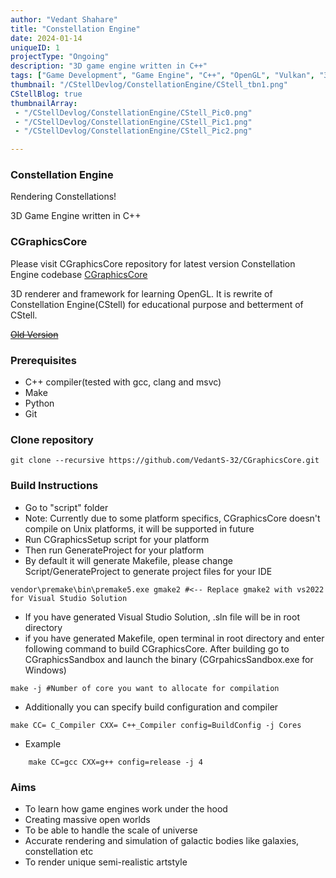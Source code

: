 ```yaml
---
author: "Vedant Shahare"
title: "Constellation Engine"
date: 2024-01-14
uniqueID: 1
projectType: "Ongoing"
description: "3D game engine written in C++"
tags: ["Game Development", "Game Engine", "C++", "OpenGL", "Vulkan", "3D", "Premake"]
thumbnail: "/CStellDevlog/ConstellationEngine/CStell_tbn1.png"
CStellBlog: true
thumbnailArray:
 - "/CStellDevlog/ConstellationEngine/CStell_Pic0.png"
 - "/CStellDevlog/ConstellationEngine/CStell_Pic1.png"
 - "/CStellDevlog/ConstellationEngine/CStell_Pic2.png"

---
```



### Constellation Engine
Rendering Constellations!

3D Game Engine written in C++

### CGraphicsCore
Please visit CGraphicsCore repository for latest version Constellation Engine codebase
[CGraphicsCore](https://github.com/VedantS-32/ConstellationEngine)

3D renderer and framework for learning OpenGL. It is rewrite of Constellation Engine(CStell) for educational purpose and betterment of CStell.

~~[Old Version](https://github.com/VedantS-32/ConstellationEngine.git)~~


### Prerequisites
- C++ compiler(tested with gcc, clang and msvc)
- Make
- Python
- Git

### Clone repository
```shell
git clone --recursive https://github.com/VedantS-32/CGraphicsCore.git
```

### Build Instructions
- Go to "script" folder
- Note: Currently due to some platform specifics, CGraphicsCore doesn't compile on Unix platforms, it will be supported in future
- Run CGraphicsSetup script for your platform
- Then run GenerateProject for your platform
- By default it will generate Makefile, please change Script/GenerateProject to generate project files for your IDE
``` shell
vendor\premake\bin\premake5.exe gmake2 #<-- Replace gmake2 with vs2022 for Visual Studio Solution
```
- If you have generated Visual Studio Solution, .sln file will be in root directory
- if you have generated Makefile, open terminal in root directory and enter following command to build CGraphicsCore. After building go to CGraphicsSandbox and launch the binary (CGrpahicsSandbox.exe for Windows)
``` shell
make -j #Number of core you want to allocate for compilation
```
- Additionally you can specify build configuration and compiler
``` shell
make CC= C_Compiler CXX= C++_Compiler config=BuildConfig -j Cores
```
- Example
``` shell
    make CC=gcc CXX=g++ config=release -j 4
```

### Aims

- To learn how game engines work under the hood
- Creating massive open worlds
- To be able to handle the scale of universe
- Accurate rendering and simulation of galactic bodies like galaxies, constellation etc
- To render unique semi-realistic artstyle